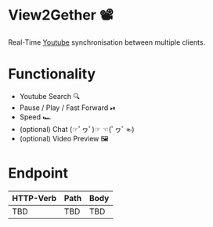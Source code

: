 # View2Gether 📽

Real-Time [Youtube](https://www.youtube.com/) synchronisation between multiple clients.

# Functionality

* Youtube Search 🔍
* Pause / Play / Fast Forward ⏯
* Speed 🏎
* (optional) Chat (☞ﾟヮﾟ)☞  ☜(ﾟヮﾟ☜)
* (optional) Video Preview 🖼️

# Endpoint

|HTTP-Verb|Path|Body|
| - | - | - |
|TBD|TBD|TBD|
